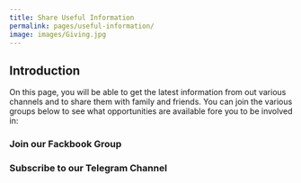```yaml
---
title: Share Useful Information
permalink: pages/useful-information/
image: images/Giving.jpg
---
```


## Introduction

On this page, you will be able to get the latest information from out various channels and to share them with family and friends. You can join the various groups below to see what opportunities are available fore you to be involved in:

### Join our Fackbook Group 

### Subscribe to our Telegram Channel

